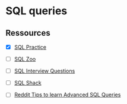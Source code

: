 # SQL queries



## Ressources

- [X] [SQL Practice](https://www.sql-practice.com/)
- [ ] [SQL Zoo](https://sqlzoo.net/wiki/SQL_Tutorial)
- [ ] [SQL Interview Questions](https://www.interviewbit.com/sql-interview-questions/)
- [ ] [SQL Shack](https://www.sqlshack.com/sql-server-training/)
- [ ] [Reddit Tips to learn Advanced SQL Queries](https://www.reddit.com/r/SQL/comments/g4ct1l/what_are_some_good_resources_to_practice_sql/fnx11mc/)


